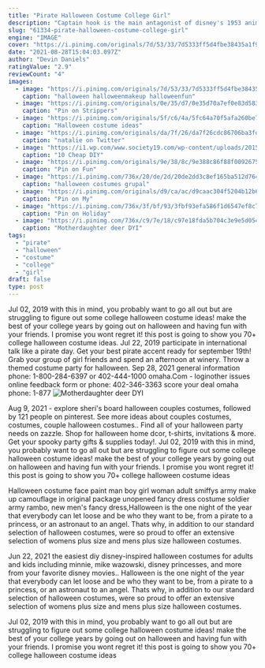 ```yaml
---
title: "Pirate Halloween Costume College Girl"
description: "Captain hook is the main antagonist of disney's 1953 animated feature film, peter pan. He is a bloodthirsty pirate that commands the jolly roger. Hook has long since abandoned sailing the high seas"
slug: "61334-pirate-halloween-costume-college-girl"
engine: "IMAGE"
cover: "https://i.pinimg.com/originals/7d/53/33/7d5333ff5d4fbe38435a1f911c72473c.jpg"
date: "2021-08-28T15:04:03.097Z"
author: "Devin Daniels"
ratingValue: "2.9"
reviewCount: "4"
images:
  - image: "https://i.pinimg.com/originals/7d/53/33/7d5333ff5d4fbe38435a1f911c72473c.jpg"
    caption: "halloween halloweenmakeup halloweenfun"
  - image: "https://i.pinimg.com/originals/0e/35/d7/0e35d70a7ef0e83d58324aaff41f3af5.jpg"
    caption: "Pin on Strippers"
  - image: "https://i.pinimg.com/originals/5f/c6/4a/5fc64a70f5afa260be75ca1bcdae965d.jpg"
    caption: "Halloween costume ideas"
  - image: "https://i.pinimg.com/originals/da/7f/26/da7f26cdc86706ba3fd38ad038f43489.jpg"
    caption: "natalie on Twitter"
  - image: "https://i1.wp.com/www.society19.com/wp-content/uploads/2015/10/angel1.jpg?resize=1707%2C2560&ssl=1"
    caption: "10 Cheap DIY"
  - image: "https://i.pinimg.com/originals/9e/38/8c/9e388c86f88f00926757131da4a22237.jpg"
    caption: "Pin on Fun"
  - image: "https://i.pinimg.com/736x/20/de/2d/20de2dd3c8ef165ba512d76422b5d7aa.jpg"
    caption: "halloween costumes grupal"
  - image: "https://i.pinimg.com/originals/d9/ca/ac/d9caac304f5204b12b6deb23f8bf69e6.jpg"
    caption: "Pin on My"
  - image: "https://i.pinimg.com/736x/3f/bf/93/3fbf93efa586f1d6547ef8c702216380--wendy-peffercorn-sandlot.jpg"
    caption: "Pin on Holiday"
  - image: "https://i.pinimg.com/736x/c9/7e/18/c97e18fda5b704c3e9e5d054917a9133--headbands-dyi.jpg"
    caption: "Motherdaughter deer DYI"
tags:
  - "pirate"
  - "halloween"
  - "costume"
  - "college"
  - "girl"
draft: false
type: post
---
```


Jul 02, 2019 with this in mind, you probably want to go all out but are struggling to figure out some college halloween costume ideas! make the best of your college years by going out on halloween and having fun with your friends. I promise you wont regret it! this post is going to show you 70+ college halloween costume ideas. Jul 22, 2019 participate in international talk like a pirate day. Get your best pirate accent ready for september 19th!  Grab your group of girl friends and spend an afternoon at winery. Throw a themed costume party for halloween. Sep 28, 2021 general information phone: 1-800-284-6397 or 402-444-1000 omaha.Com - loginother issues online feedback form or phone: 402-346-3363 score your deal omaha phone: 1-877
![Motherdaughter deer DYI](https://i.pinimg.com/736x/c9/7e/18/c97e18fda5b704c3e9e5d054917a9133--headbands-dyi.jpg "Motherdaughter deer DYI")

Aug 9, 2021 - explore sheri&#39;s board halloween couples costumes, followed by 121 people on pinterest. See more ideas about couples costumes, costumes, couple halloween costumes.. Find all of your halloween party needs on zazzle. Shop for halloween home dcor, t-shirts, invitations &amp; more. Get your spooky party gifts &amp; supplies today!. Jul 02, 2019 with this in mind, you probably want to go all out but are struggling to figure out some college halloween costume ideas! make the best of your college years by going out on halloween and having fun with your friends. I promise you wont regret it! this post is going to show you 70+ college halloween costume ideas
<!--inArticleAds-->

<!--galleryOne-->

Halloween costume face paint man boy girl woman adult smiffys army make up camouflage in original package unopened fancy dress costume soldier army rambo, new men's fancy dress,Halloween is the one night of the year that everybody can let loose and be who they want to be, from a pirate to a princess, or an astronaut to an angel. Thats why, in addition to our standard selection of halloween costumes, were so proud to offer an extensive selection of womens plus size and mens plus size halloween costumes.
<!--inArticleAds-->

<!--galleryTwo-->

Jun 22, 2021 the easiest diy disney-inspired halloween costumes for adults and kids including minnie, mike wazowski, disney princesses, and more from your favorite disney movies.. Halloween is the one night of the year that everybody can let loose and be who they want to be, from a pirate to a princess, or an astronaut to an angel. Thats why, in addition to our standard selection of halloween costumes, were so proud to offer an extensive selection of womens plus size and mens plus size halloween costumes.
<!--galleryThree-->

Jul 02, 2019 with this in mind, you probably want to go all out but are struggling to figure out some college halloween costume ideas! make the best of your college years by going out on halloween and having fun with your friends. I promise you wont regret it! this post is going to show you 70+ college halloween costume ideas